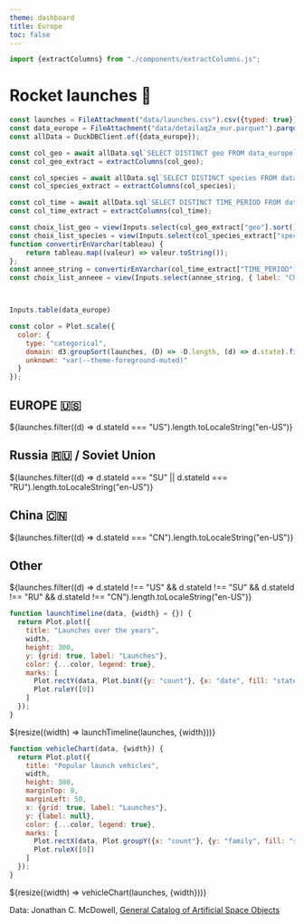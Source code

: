 ```yaml
---
theme: dashboard
title: Europe
toc: false
---
```

```js
import {extractColumns} from "./components/extractColumns.js";
```
# Rocket launches 🚀

<!-- Load and transform the data -->

```js
const launches = FileAttachment("data/launches.csv").csv({typed: true});
const data_europe = FileAttachment("data/detailaq2a_eur.parquet").parquet();
const allData = DuckDBClient.of({data_europe});
```

```js
const col_geo = await allData.sql`SELECT DISTINCT geo FROM data_europe`;
const col_geo_extract = extractColumns(col_geo);

const col_species = await allData.sql`SELECT DISTINCT species FROM data_europe`;
const col_species_extract = extractColumns(col_species);

const col_time = await allData.sql`SELECT DISTINCT TIME_PERIOD FROM data_europe`;
const col_time_extract = extractColumns(col_time);
```           

```js
const choix_list_geo = view(Inputs.select(col_geo_extract["geo"].sort(), { label: "Liste des pays" }));
const choix_list_species = view(Inputs.select(col_species_extract["species"].sort(), { label: "Liste des espèces" }));
function convertirEnVarchar(tableau) {
    return tableau.map((valeur) => valeur.toString());
};
const annee_string = convertirEnVarchar(col_time_extract["TIME_PERIOD"]).sort();
const choix_list_anneee = view(Inputs.select(annee_string, { label: "Choix de l'année" }));



Inputs.table(data_europe)
```

```js
const color = Plot.scale({
  color: {
    type: "categorical",
    domain: d3.groupSort(launches, (D) => -D.length, (d) => d.state).filter((d) => d !== "Other"),
    unknown: "var(--theme-foreground-muted)"
  }
});
```

<!-- Cards with big numbers -->

<div class="grid grid-cols-4">
  <div class="card">
    <h2>EUROPE 🇺🇸</h2>
    <span class="big">${launches.filter((d) => d.stateId === "US").length.toLocaleString("en-US")}</span>
  </div>
  <div class="card">
    <h2>Russia 🇷🇺 <span class="muted">/ Soviet Union</span></h2>
    <span class="big">${launches.filter((d) => d.stateId === "SU" || d.stateId === "RU").length.toLocaleString("en-US")}</span>
  </div>
  <div class="card">
    <h2>China 🇨🇳</h2>
    <span class="big">${launches.filter((d) => d.stateId === "CN").length.toLocaleString("en-US")}</span>
  </div>
  <div class="card">
    <h2>Other</h2>
    <span class="big">${launches.filter((d) => d.stateId !== "US" && d.stateId !== "SU" && d.stateId !== "RU" && d.stateId !== "CN").length.toLocaleString("en-US")}</span>
  </div>
</div>

<!-- Plot of launch history -->

```js
function launchTimeline(data, {width} = {}) {
  return Plot.plot({
    title: "Launches over the years",
    width,
    height: 300,
    y: {grid: true, label: "Launches"},
    color: {...color, legend: true},
    marks: [
      Plot.rectY(data, Plot.binX({y: "count"}, {x: "date", fill: "state", interval: "year", tip: true})),
      Plot.ruleY([0])
    ]
  });
}
```

<div class="grid grid-cols-1">
  <div class="card">
    ${resize((width) => launchTimeline(launches, {width}))}
  </div>
</div>

<!-- Plot of launch vehicles -->

```js
function vehicleChart(data, {width}) {
  return Plot.plot({
    title: "Popular launch vehicles",
    width,
    height: 300,
    marginTop: 0,
    marginLeft: 50,
    x: {grid: true, label: "Launches"},
    y: {label: null},
    color: {...color, legend: true},
    marks: [
      Plot.rectX(data, Plot.groupY({x: "count"}, {y: "family", fill: "state", tip: true, sort: {y: "-x"}})),
      Plot.ruleX([0])
    ]
  });
}
```

<div class="grid grid-cols-1">
  <div class="card">
    ${resize((width) => vehicleChart(launches, {width}))}
  </div>
</div>

Data: Jonathan C. McDowell, [General Catalog of Artificial Space Objects](https://planet4589.org/space/gcat)
